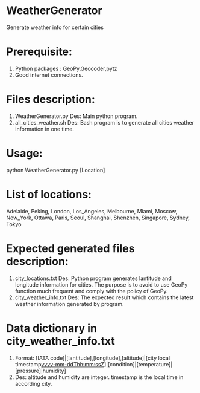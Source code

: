 # WeatherGenerator
Generate weather info for certain cities

# Prerequisite:
1. Python packages : GeoPy,Geocoder,pytz
2. Good internet connections.

# Files description:
1. WeatherGenerator.py
Des: Main python program.
2. all_cities_weather.sh
Des: Bash program is to generate all cities weather information in one time.

# Usage:
python WeatherGenerator.py [Location]

# List of locations: 
Adelaide, Peking, London, Los_Angeles, Melbourne, Miami, Moscow, New_York, Ottawa, Paris, Seoul, Shanghai, Shenzhen, Singapore, Sydney, Tokyo

# Expected generated files description:
1. city_locations.txt
Des: Python program generates lantitude and longitude information for cities. The purpose is to avoid to use GeoPy function much frequent and comply with the policy of GeoPy.
2. city_weather_info.txt
Des: The expected result which contains the latest weather information generated by program.

# Data dictionary in city_weather_info.txt
1. Format: [IATA code]|[lantitude],[longitude],[altitude]|[city local timestamp<yyyy-mm-ddThh:mm:ssZ>]|[condition]|[temperature]|[pressure]|humidity]
2. Des: altitude and humidity are integer. timestamp is the local time in according city.

